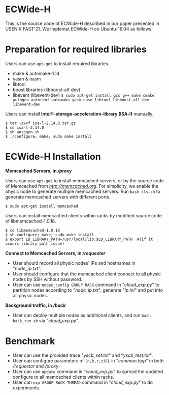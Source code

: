 ECWide-H
=====

This is the source code of ECWide-H described in our paper presented in USENIX FAST'21. 
We implemet ECWide-H on Ubuntu-16.04 as follows.

Preparation for required libraries
====

Users can use `apt-get` to install required libraries.

 - make & automake-1.14
 - yasm & nasm
 - libtool
 - boost libraries (libboost-all-dev)
 - libevent (libevent-dev)
`$ sudo apt-get install gcc g++ make cmake autogen autoconf automake yasm nasm libtool libboost-all-dev libevent-dev`

Users can install **Intel®-storage-acceleration-library (ISA-l)** manually.

    $ tar -zxvf isa-l-2.14.0.tar.gz
    $ cd isa-l-2.14.0
    $ sh autogen.sh
    $ ./configure; make; sudo make install


ECWide-H Installation
====

**Memcached Servers, in */proxy***

Users can use `apt-get` to install memcached servers, or by the source code of Memcached from *http://memcached.org*.
For simplicity, we enable the physic node to generate multiple memcached servers. Run `bash cls.sh` to generate memcached servers with different ports.

    $ sudo apt-get install memcached

Users can install memcached clients within racks by modified source code of libmemcached-1.0.18.

	$ cd libmemcached-1.0.18
    $ sh configure; make; sudo make install
    $ export LD_LIBRARY_PATH=/usr/local/lib:$LD_LIBRARY_PATH  #(if it ocuurs library path issue)

**Connect to Memcached Servers, in */requestor***
-	User should record all physic nodes' IPs and hostnames in "*node_ip.txt*";
-	User should configure that the memcached client connect to all physic nodes by SSH without password.
-	User can use `nodes_config GROUP RACK` command in "*cloud_exp.py*" to partition nodes according to "*node_ip.txt*", generate "*ip.ini*" and put into all physic nodes.

**Background traffic, in */back***
- User can deploy multiple nodes as additional clients, and run `bash back_run.sh` via "*cloud_exp.py*".

Benchmark
====
-	User can use the provided trace "*yscb_set.txt*" and "*yscb_test.txt*".
-	User can configure parameters of `(n,k,r,z)CL` in "*common.hpp*" in both */requestor* and */proxy*.
-	User can use `update` command in "*cloud_exp.py*" to spread the updated configure to all memcached clients within racks.
-	User can `exp GROUP RACK THREAD` command in "*cloud_exp.py*" to do experiments.